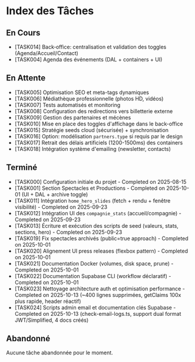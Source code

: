 # Index des Tâches

## En Cours

- [TASK014] Back‑office: centralisation et validation des toggles (Agenda/Accueil/Contact)
- [TASK004] Agenda des événements (DAL + containers + UI)

## En Attente

- [TASK005] Optimisation SEO et meta-tags dynamiques
- [TASK006] Médiathèque professionnelle (photos HD, vidéos)
- [TASK007] Tests automatisés et monitoring
- [TASK008] Configuration des redirections vers billetterie externe
- [TASK009] Gestion des partenaires et mécènes
- [TASK010] Mise en place des toggles d'affichage dans le back-office
- [TASK015] Stratégie seeds cloud (sécurisée) + synchronisation
- [TASK016] Option: modélisation `partners.type` si requis par le design
- [TASK017] Retrait des délais artificiels (1200-1500ms) des containers
- [TASK018] Intégration système d'emailing (newsletter, contacts)

## Terminé

- [TASK000] Configuration initiale du projet - Completed on 2025-08-15
- [TASK001] Section Spectacles et Productions - Completed on 2025-10-01 (UI + DAL + archive toggle)
- [TASK011] Intégration `home_hero_slides` (fetch + rendu + fenêtre visibilité) - Completed on 2025-09-23
- [TASK012] Intégration UI des `compagnie_stats` (accueil/compagnie) - Completed on 2025-09-23
- [TASK013] Écriture et exécution des scripts de seed (valeurs, stats, sections, hero) - Completed on 2025-09-23
- [TASK019] Fix spectacles archivés (public=true approach) - Completed on 2025-10-01
- [TASK020] Alignement UI press releases (flexbox pattern) - Completed on 2025-10-01
- [TASK021] Documentation Docker (volumes, disk space, prune) - Completed on 2025-10-01
- [TASK022] Documentation Supabase CLI (workflow déclaratif) - Completed on 2025-10-01
- [TASK023] Nettoyage architecture auth et optimisation performance - Completed on 2025-10-13 (~400 lignes supprimées, getClaims 100x plus rapide, header réactif)
- [TASK024] Scripts admin email et documentation clés Supabase - Completed on 2025-10-13 (check-email-logs.ts, support dual format JWT/Simplified, 4 docs créés)

## Abandonné

Aucune tâche abandonnée pour le moment.
